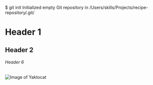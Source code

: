 $ git init
Initialized empty Git repository in /Users/skills/Projects/recipe-repository/.git/



# Header 1
## Header 2
###### Header 6

![Image of Yaktocat](https://octodex.github.com/images/yaktocat.png)
